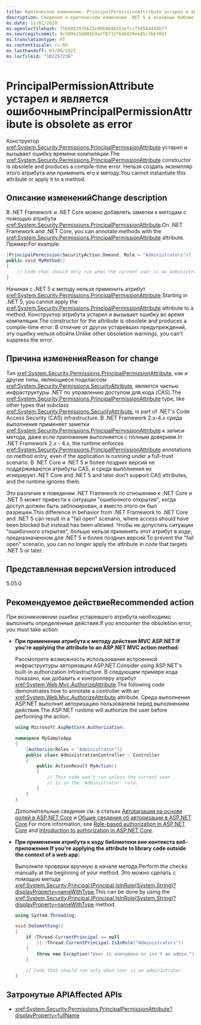 ```yaml
---
title: Критическое изменение. PrincipalPermissionAttribute устарел и является ошибочным
description: Сведения о критическом изменении .NET 5 в основных библиотеках .NET, где конструктор PrincipalPermissionAttribute устарел и вызывает ошибку во время компиляции.
ms.date: 11/01/2020
ms.openlocfilehash: 7568883935633e98b884b553efccf50504448b77
ms.sourcegitcommit: 9c589b25b005b9a7f87327646020eb85c3b6306f
ms.translationtype: HT
ms.contentlocale: ru-RU
ms.lasthandoff: 03/06/2021
ms.locfileid: "102257236"
---
```

# <a name="principalpermissionattribute-is-obsolete-as-error"></a><span data-ttu-id="caf23-103">PrincipalPermissionAttribute устарел и является ошибочным</span><span class="sxs-lookup"><span data-stu-id="caf23-103">PrincipalPermissionAttribute is obsolete as error</span></span>

<span data-ttu-id="caf23-104">Конструктор <xref:System.Security.Permissions.PrincipalPermissionAttribute> устарел и вызывает ошибку времени компиляции.</span><span class="sxs-lookup"><span data-stu-id="caf23-104">The <xref:System.Security.Permissions.PrincipalPermissionAttribute> constructor is obsolete and produces a compile-time error.</span></span> <span data-ttu-id="caf23-105">Нельзя создать экземпляр этого атрибута или применить его к методу.</span><span class="sxs-lookup"><span data-stu-id="caf23-105">You cannot instantiate this attribute or apply it to a method.</span></span>

## <a name="change-description"></a><span data-ttu-id="caf23-106">Описание изменений</span><span class="sxs-lookup"><span data-stu-id="caf23-106">Change description</span></span>

<span data-ttu-id="caf23-107">В .NET Framework и .NET Core можно добавлять заметки к методам с помощью атрибута <xref:System.Security.Permissions.PrincipalPermissionAttribute>.</span><span class="sxs-lookup"><span data-stu-id="caf23-107">On .NET Framework and .NET Core, you can annotate methods with the <xref:System.Security.Permissions.PrincipalPermissionAttribute> attribute.</span></span> <span data-ttu-id="caf23-108">Пример:</span><span class="sxs-lookup"><span data-stu-id="caf23-108">For example:</span></span>

```csharp
[PrincipalPermission(SecurityAction.Demand, Role = "Administrators")]
public void MyMethod()
{
    // Code that should only run when the current user is an administrator.
}
```

<span data-ttu-id="caf23-109">Начиная с .NET 5 к методу нельзя применить атрибут <xref:System.Security.Permissions.PrincipalPermissionAttribute>.</span><span class="sxs-lookup"><span data-stu-id="caf23-109">Starting in .NET 5, you cannot apply the <xref:System.Security.Permissions.PrincipalPermissionAttribute> attribute to a method.</span></span> <span data-ttu-id="caf23-110">Конструктор атрибута устарел и вызывает ошибку во время компиляции.</span><span class="sxs-lookup"><span data-stu-id="caf23-110">The constructor for the attribute is obsolete and produces a compile-time error.</span></span> <span data-ttu-id="caf23-111">В отличие от других устаревших предупреждений, эту ошибку нельзя обойти.</span><span class="sxs-lookup"><span data-stu-id="caf23-111">Unlike other obsoletion warnings, you can't suppress the error.</span></span>

## <a name="reason-for-change"></a><span data-ttu-id="caf23-112">Причина изменения</span><span class="sxs-lookup"><span data-stu-id="caf23-112">Reason for change</span></span>

<span data-ttu-id="caf23-113">Тип <xref:System.Security.Permissions.PrincipalPermissionAttribute>, как и другие типы, являющиеся подклассом <xref:System.Security.Permissions.SecurityAttribute>, является частью инфраструктуры .NET по управлению доступом для кода (CAS).</span><span class="sxs-lookup"><span data-stu-id="caf23-113">The <xref:System.Security.Permissions.PrincipalPermissionAttribute> type, like other types that subclass <xref:System.Security.Permissions.SecurityAttribute>, is part of .NET's Code Access Security (CAS) infrastructure.</span></span> <span data-ttu-id="caf23-114">В .NET Framework 2.x-4.x среда выполнения применяет заметки <xref:System.Security.Permissions.PrincipalPermissionAttribute> к записи метода, даже если приложение выполняется с полным доверием.</span><span class="sxs-lookup"><span data-stu-id="caf23-114">In .NET Framework 2.x - 4.x, the runtime enforces <xref:System.Security.Permissions.PrincipalPermissionAttribute> annotations on method entry, even if the application is running under a full-trust scenario.</span></span> <span data-ttu-id="caf23-115">В .NET Core и .NET 5 и более поздних версий не поддерживаются атрибуты CAS, и среда выполнения их игнорирует.</span><span class="sxs-lookup"><span data-stu-id="caf23-115">.NET Core and .NET 5 and later don't support CAS attributes, and the runtime ignores them.</span></span>

<span data-ttu-id="caf23-116">Это различие в поведении .NET Framework по отношению к .NET Core и .NET 5 может привести к ситуации "ошибочного открытия", когда доступ должен быть заблокирован, а вместо этого он был разрешен.</span><span class="sxs-lookup"><span data-stu-id="caf23-116">This difference in behavior from .NET Framework to .NET Core and .NET 5 can result in a "fail open" scenario, where access should have been blocked but instead has been allowed.</span></span> <span data-ttu-id="caf23-117">Чтобы не допустить ситуации "ошибочного открытия", больше нельзя применять этот атрибут в коде, предназначенном для .NET 5 и более поздних версий.</span><span class="sxs-lookup"><span data-stu-id="caf23-117">To prevent the "fail open" scenario, you can no longer apply the attribute in code that targets .NET 5 or later.</span></span>

## <a name="version-introduced"></a><span data-ttu-id="caf23-118">Представленная версия</span><span class="sxs-lookup"><span data-stu-id="caf23-118">Version introduced</span></span>

<span data-ttu-id="caf23-119">5.0</span><span class="sxs-lookup"><span data-stu-id="caf23-119">5.0</span></span>

## <a name=""></a><span data-ttu-id="caf23-120"><a id="permission-action">Рекомендуемое действие</a></span><span class="sxs-lookup"><span data-stu-id="caf23-120"><a id="permission-action">Recommended action</a></span></span>

<span data-ttu-id="caf23-121">При возникновении ошибки устаревшего атрибута необходимо выполнить определенные действия.</span><span class="sxs-lookup"><span data-stu-id="caf23-121">If you encounter the obsoletion error, you must take action.</span></span>

- <span data-ttu-id="caf23-122">**При применении атрибута к методу действия MVC ASP.NET:**</span><span class="sxs-lookup"><span data-stu-id="caf23-122">**If you're applying the attribute to an ASP.NET MVC action method:**</span></span>

  <span data-ttu-id="caf23-123">Рассмотрите возможность использования встроенной инфраструктуры авторизации ASP.NET.</span><span class="sxs-lookup"><span data-stu-id="caf23-123">Consider using ASP.NET's built-in authorization infrastructure.</span></span> <span data-ttu-id="caf23-124">В следующем примере кода показано, как добавить к контроллеру атрибут <xref:System.Web.Mvc.AuthorizeAttribute>.</span><span class="sxs-lookup"><span data-stu-id="caf23-124">The following code demonstrates how to annotate a controller with an <xref:System.Web.Mvc.AuthorizeAttribute> attribute.</span></span> <span data-ttu-id="caf23-125">Среда выполнения ASP.NET выполнит авторизацию пользователя перед выполнением действия.</span><span class="sxs-lookup"><span data-stu-id="caf23-125">The ASP.NET runtime will authorize the user before performing the action.</span></span>

  ```csharp
  using Microsoft.AspNetCore.Authorization;

  namespace MySampleApp
  {
      [Authorize(Roles = "Administrator")]
      public class AdministrationController : Controller
      {
          public ActionResult MyAction()
          {
              // This code won't run unless the current user
              // is in the 'Administrator' role.
          }
      }
  }
  ```

  <span data-ttu-id="caf23-126">Дополнительные сведения см. в статьях [Авторизация на основе ролей в ASP.NET Core](/aspnet/core/security/authorization/roles) и [Общие сведения об авторизации в ASP.NET Core](/aspnet/core/security/authorization/introduction).</span><span class="sxs-lookup"><span data-stu-id="caf23-126">For more information, see [Role-based authorization in ASP.NET Core](/aspnet/core/security/authorization/roles) and [Introduction to authorization in ASP.NET Core](/aspnet/core/security/authorization/introduction).</span></span>

- <span data-ttu-id="caf23-127">**При применении атрибута к коду библиотеки вне контекста веб-приложения:**</span><span class="sxs-lookup"><span data-stu-id="caf23-127">**If you're applying the attribute to library code outside the context of a web app:**</span></span>

  <span data-ttu-id="caf23-128">Выполните проверки вручную в начале метода.</span><span class="sxs-lookup"><span data-stu-id="caf23-128">Perform the checks manually at the beginning of your method.</span></span> <span data-ttu-id="caf23-129">Это можно сделать с помощью метода <xref:System.Security.Principal.IPrincipal.IsInRole(System.String)?displayProperty=nameWithType>.</span><span class="sxs-lookup"><span data-stu-id="caf23-129">This can be done by using the <xref:System.Security.Principal.IPrincipal.IsInRole(System.String)?displayProperty=nameWithType> method.</span></span>

  ```csharp
  using System.Threading;

  void DoSomething()
  {
      if (Thread.CurrentPrincipal == null
          || !Thread.CurrentPrincipal.IsInRole("Administrators"))
      {
          throw new Exception("User is anonymous or isn't an admin.");
      }

      // Code that should run only when user is an administrator.
  }
  ```

## <a name="affected-apis"></a><span data-ttu-id="caf23-130">Затронутые API</span><span class="sxs-lookup"><span data-stu-id="caf23-130">Affected APIs</span></span>

- <xref:System.Security.Permissions.PrincipalPermissionAttribute?displayProperty=fullName>

<!--

#### Category

- Core .NET libraries
- Security

### Affected APIs

- `T:System.Security.Permissions.PrincipalPermissionAttribute`

-->
